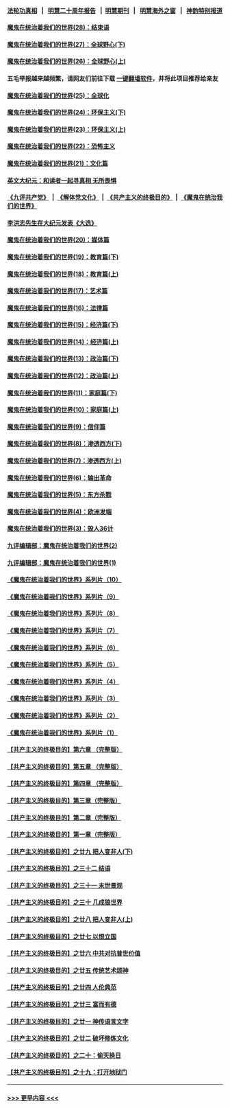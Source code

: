 #### [法轮功真相](https://github.com/gfw-breaker/truth/blob/master/README.md?t=0) &nbsp;&nbsp;|&nbsp;&nbsp; [明慧二十周年报告](https://github.com/gfw-breaker/mh-reports/blob/master/README.md?t=0) &nbsp;&nbsp;|&nbsp;&nbsp;[明慧期刊](https://github.com/gfw-breaker/mh-qikan) &nbsp;&nbsp;|&nbsp;&nbsp; [明慧海外之窗](https://github.com/gfw-breaker/mh-news/blob/master/README.md?t=0) &nbsp;&nbsp;|&nbsp;&nbsp; [神韵特别报道](https://github.com/gfw-breaker/mh-news/blob/master/shenyun.md?t=0)
#### [魔鬼在统治着我们的世界(28)：结束语](../pages/nsc422/n10936246.md?t=07120351) 
#### [魔鬼在统治着我们的世界(27)：全球野心(下)](../pages/nsc422/n10928319.md?t=07120351) 
#### [魔鬼在统治着我们的世界(26)：全球野心(上)](../pages/nsc422/n10900318.md?t=07120351) 
#### 五毛举报越来越频繁，请网友们前往下载 [一键翻墙软件](https://github.com/gfw-breaker/ssr-accounts)，并将此项目推荐给亲友
#### [魔鬼在统治着我们的世界(25)：全球化](../pages/nsc422/n10788205.md?t=07120351) 
#### [魔鬼在统治着我们的世界(24)：环保主义(下)](../pages/nsc422/n10695307.md?t=07120351) 
#### [魔鬼在统治着我们的世界(23)：环保主义(上)](../pages/nsc422/n10688613.md?t=07120351) 
#### [魔鬼在统治着我们的世界(22)：恐怖主义](../pages/nsc422/n10614727.md?t=07120351) 
#### [魔鬼在统治着我们的世界(21)：文化篇](../pages/nsc422/n10597706.md?t=07120351) 
#### [英文大纪元：和读者一起寻真相 无所畏惧](../pages/nsc422/n12542027.md?t=07120351) 
#### [《九评共产党》](https://github.com/begood0513/9ping.md/blob/master/README.md) &nbsp;|&nbsp; [《解体党文化》](../../../../jtdwh.md/blob/master/README.md)  &nbsp;|&nbsp; [《共产主义的终极目的》](../../../../gczydzjmd.md/blob/master/README.md) &nbsp;|&nbsp; [《魔鬼在统治我们的世界》](../../../../mgztzwmdsj.md/blob/master/README.md) 
#### [李洪志先生在大纪元发表《大选》](../pages/nsc422/n12534746.md?t=07120351) 
#### [魔鬼在统治着我们的世界(20)：媒体篇](../pages/nsc422/n10586579.md?t=07120351) 
#### [魔鬼在统治着我们的世界(19)：教育篇(下)](../pages/nsc422/n10564808.md?t=07120351) 
#### [魔鬼在统治着我们的世界(18)：教育篇(上)](../pages/nsc422/n10526970.md?t=07120351) 
#### [魔鬼在统治着我们的世界(17)：艺术篇](../pages/nsc422/n10499093.md?t=07120351) 
#### [魔鬼在统治着我们的世界(16)：法律篇](../pages/nsc422/n10485969.md?t=07120351) 
#### [魔鬼在统治着我们的世界(15)：经济篇(下)](../pages/nsc422/n10469975.md?t=07120351) 
#### [魔鬼在统治着我们的世界(14)：经济篇(上)](../pages/nsc422/n10457370.md?t=07120351) 
#### [魔鬼在统治着我们的世界(13)：政治篇(下)](../pages/nsc422/n10448270.md?t=07120351) 
#### [魔鬼在统治着我们的世界(12)：政治篇(上)](../pages/nsc422/n10444576.md?t=07120351) 
#### [魔鬼在统治着我们的世界(11)：家庭篇(下)](../pages/nsc422/n10440961.md?t=07120351) 
#### [魔鬼在统治着我们的世界(10)：家庭篇(上)](../pages/nsc422/n10435448.md?t=07120351) 
#### [魔鬼在统治着我们的世界(9)：信仰篇](../pages/nsc422/n10432159.md?t=07120351) 
#### [魔鬼在统治着我们的世界(8)：渗透西方(下)](../pages/nsc422/n10429603.md?t=07120351) 
#### [魔鬼在统治着我们的世界(7)：渗透西方(上)](../pages/nsc422/n10426013.md?t=07120351) 
#### [魔鬼在统治着我们的世界(6)：输出革命](../pages/nsc422/n10421536.md?t=07120351) 
#### [魔鬼在统治着我们的世界(5)：东方杀戮](../pages/nsc422/n10417707.md?t=07120351) 
#### [魔鬼在统治着我们的世界(4)：欧洲发端](../pages/nsc422/n10414890.md?t=07120351) 
#### [魔鬼在统治着我们的世界(3)：毁人36计](../pages/nsc422/n10411583.md?t=07120351) 
#### [九评编辑部：魔鬼在统治着我们的世界(2)](../pages/nsc422/n10410036.md?t=07120351) 
#### [九评编辑部：魔鬼在统治着我们的世界(1)](../pages/nsc422/n10406825.md?t=07120351) 
#### [《魔鬼在统治着我们的世界》系列片（10）](../pages/nsc422/n12292670.md?t=07120351) 
#### [《魔鬼在统治着我们的世界》系列片（9）](../pages/nsc422/n12290859.md?t=07120351) 
#### [《魔鬼在统治着我们的世界》系列片（8）](../pages/nsc422/n12287445.md?t=07120351) 
#### [《魔鬼在统治着我们的世界》系列片（7）](../pages/nsc422/n12283425.md?t=07120351) 
#### [《魔鬼在统治着我们的世界》系列片（6）](../pages/nsc422/n12282314.md?t=07120351) 
#### [《魔鬼在统治着我们的世界》系列片（5）](../pages/nsc422/n12281419.md?t=07120351) 
#### [《魔鬼在统治着我们的世界》系列片（4）](../pages/nsc422/n12274024.md?t=07120351) 
#### [《魔鬼在统治着我们的世界》系列片（3）](../pages/nsc422/n12271322.md?t=07120351) 
#### [《魔鬼在统治着我们的世界》系列片（2）](../pages/nsc422/n12269049.md?t=07120351) 
#### [《魔鬼在统治着我们的世界》系列片（1）](../pages/nsc422/n12267575.md?t=07120351) 
#### [【共产主义的终极目的】第六章 （完整版）](../pages/nsc422/n11428913.md?t=07120351) 
#### [【共产主义的终极目的】第五章 （完整版）](../pages/nsc422/n11428912.md?t=07120351) 
#### [【共产主义的终极目的】第四章 （完整版）](../pages/nsc422/n11428907.md?t=07120351) 
#### [【共产主义的终极目的】第三章（完整版）](../pages/nsc422/n11428848.md?t=07120351) 
#### [【共产主义的终极目的】第二章（完整版）](../pages/nsc422/n11428831.md?t=07120351) 
#### [【共产主义的终极目的】第一章（完整版）](../pages/nsc422/n11417651.md?t=07120351) 
#### [【共产主义的终极目的】之廿九 把人变非人(下)](../pages/nsc422/n11344140.md?t=07120351) 
#### [【共产主义的终极目的】之三十二 结语](../pages/nsc422/n11360535.md?t=07120351) 
#### [【共产主义的终极目的】之三十一 末世景观](../pages/nsc422/n11351129.md?t=07120351) 
#### [【共产主义的终极目的】之三十 几成狼世界](../pages/nsc422/n11348280.md?t=07120351) 
#### [【共产主义的终极目的】之廿八 把人变非人(上)](../pages/nsc422/n11340492.md?t=07120351) 
#### [【共产主义的终极目的】之廿七 以恨立国](../pages/nsc422/n11336944.md?t=07120351) 
#### [【共产主义的终极目的】之廿六 中共对抗普世价值](../pages/nsc422/n11324785.md?t=07120351) 
#### [【共产主义的终极目的】之廿五 传统艺术颂神](../pages/nsc422/n11296396.md?t=07120351) 
#### [【共产主义的终极目的】之廿四 人伦典范](../pages/nsc422/n11296397.md?t=07120351) 
#### [【共产主义的终极目的】之廿三 富而有德](../pages/nsc422/n11283598.md?t=07120351) 
#### [【共产主义的终极目的】之廿一 神传语言文字](../pages/nsc422/n11263265.md?t=07120351) 
#### [【共产主义的终极目的】之廿二 破坏修炼文化](../pages/nsc422/n11245728.md?t=07120351) 
#### [【共产主义的终极目的】之二十：偷天换日](../pages/nsc422/n11238846.md?t=07120351) 
#### [【共产主义的终极目的】之十九：打开地狱门](../pages/nsc422/n11206376.md?t=07120351) 

----
#### [ >>> 更早内容 <<< ](../indexes/nsc422-earlier.md)
